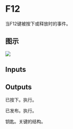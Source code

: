 # F12

当F12键被按下或释放时的事件。

## 图示

![]($-20221218-19253955.png)

## Inputs

## Outputs

已按下。执行。

已发布。执行。

钥匙。关键的结构。
